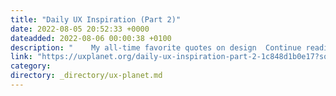 ```yaml
---
title: "Daily UX Inspiration (Part 2)"
date: 2022-08-05 20:52:33 +0000
dateadded: 2022-08-06 00:00:38 +0100
description: "    My all-time favorite quotes on design  Continue reading on UX Planet »  "
link: "https://uxplanet.org/daily-ux-inspiration-part-2-1c848d1b0e17?source=rss----819cc2aaeee0---4"
category:
directory: _directory/ux-planet.md
---
```

